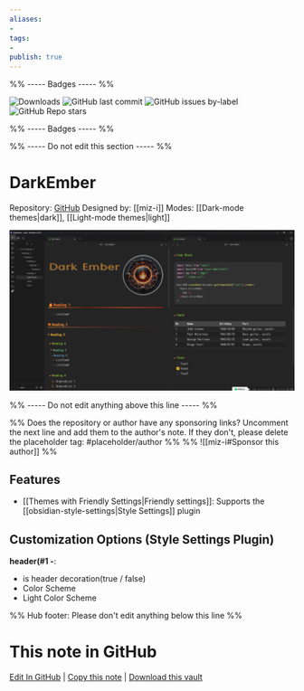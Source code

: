```yaml
---
aliases:
- 
tags: 
- 
publish: true
---
```


%% ----- Badges ----- %%

![Downloads](https://img.shields.io/badge/downloads-1960-573E7A?style=for-the-badge&logo=)
![GitHub last commit](https://img.shields.io/github/last-commit/miz-i/Obsidian-theme-DarkEmber?color=573E7A&label=last%20update&logo=github&style=for-the-badge)
![GitHub issues by-label](https://img.shields.io/github/issues/miz-i/Obsidian-theme-DarkEmber/help%20wanted?color=573E7A&logo=github&style=for-the-badge) 
![GitHub Repo stars](https://img.shields.io/github/stars/miz-i/Obsidian-theme-DarkEmber?color=573E7A&logo=github&style=for-the-badge)

%% ----- Badges ----- %%

%% ----- Do not edit this section ----- %%

# DarkEmber

Repository: [GitHub](https://github.com/miz-i/Obsidian-theme-DarkEmber)
Designed by: [[miz-i]]
Modes: [[Dark-mode themes|dark]], [[Light-mode themes|light]]



![screenshot](https://github.com/miz-i/Obsidian-theme-DarkEmber/raw/HEAD/images/screenshot.png)

%% ----- Do not edit anything above this line ----- %% 

%% Does the repository or author have any sponsoring links? Uncomment the next line and add them to the author's note. If they don't, please delete the placeholder tag: #placeholder/author %%
%% ![[miz-i#Sponsor this author]] %%


## Features

- [[Themes with Friendly Settings|Friendly settings]]: Supports the [[obsidian-style-settings|Style Settings]] plugin

## Customization Options (Style Settings Plugin) 

**header(#1 -**: 
- is header decoration(true / false)
- Color Scheme
- Light Color Scheme


%% Hub footer: Please don't edit anything below this line %%

# This note in GitHub

<span class="git-footer">[Edit In GitHub](https://github.dev/obsidian-community/obsidian-hub/blob/main/02%20-%20Community%20Expansions/02.05%20All%20Community%20Expansions/Themes/DarkEmber.md "git-hub-edit-note") | [Copy this note](https://raw.githubusercontent.com/obsidian-community/obsidian-hub/main/02%20-%20Community%20Expansions/02.05%20All%20Community%20Expansions/Themes/DarkEmber.md "git-hub-copy-note") | [Download this vault](https://github.com/obsidian-community/obsidian-hub/archive/refs/heads/main.zip "git-hub-download-vault") </span>
